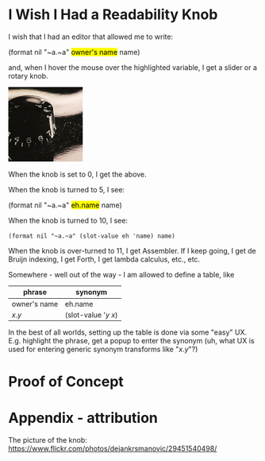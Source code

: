 # I Wish I Had a Readability Knob

I wish that I had an editor that allowed me to write:

(format nil "~a.~a" <mark>owner's name</mark> name)

and, when I hover the mouse over the highlighted variable, I get a slider or a rotary knob.

![Syntax Knob](/assets/Syntax-Knob-Photo.jpg)

When the knob is set to 0, I get the above.

When the knob is turned to 5, I see:

(format nil "~a.~a" <mark>eh.name</mark> name)

When the knob is turned to 10, I see:
```
(format nil "~a.~a" (slot-value eh 'name) name)
```

When the knob is over-turned to 11, I get Assembler.  If I keep going, I get de Bruijn indexing, I get Forth, I get lambda calculus, etc., etc.

Somewhere - well out of the way - I am allowed to define a table, like

| phrase | synonym |
| -------------- | ----------- |
| owner's name | eh.name |
| *x*.*y* | (slot-value '*y* *x*) |

In the best of all worlds, setting up the table is done via some "easy" UX.  E.g. highlight the phrase, get a popup to enter the synonym (uh, what UX is used for entering generic synonym transforms like "*x*.*y*"?)
# Proof of Concept



# Appendix - attribution
The picture of the knob: https://www.flickr.com/photos/dejankrsmanovic/29451540498/

